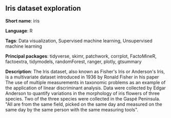 ## Iris dataset exploration

**Short name**: iris

**Language**: R

**Tags**: Data visualization, Supervised machine learning, Unsupervised machine learning 

**Principal packages**: tidyverse, skimr, patchwork, corrplot, FactoMineR, factoextra, tidymodels, randomForest, ranger, plotly, gtsummary

**Description**: The Iris dataset, also known as Fisher's Iris or Anderson's Iris, is a multivariate dataset introduced in 1936 by Ronald Fisher in his paper The use of multiple measurements in taxonomic problems as an example of the application of linear discriminant analysis. Data were collected by Edgar Anderson to quantify variations in the morphology of iris flowers of three species. Two of the three species were collected in the Gaspé Peninsula. "All are from the same field, picked on the same day and measured on the same day by the same person with the same measuring tools".


